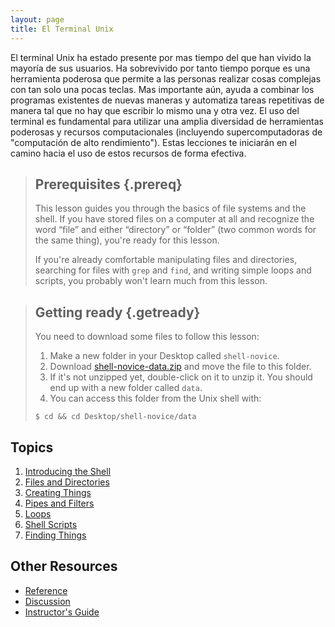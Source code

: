 ```yaml
---
layout: page
title: El Terminal Unix
---
```

El terminal Unix ha estado presente por mas tiempo del que han vivido la mayoría de sus usuarios.
Ha sobrevivido por tanto tiempo porque es una herramienta poderosa
que permite a las personas realizar cosas complejas con tan solo una pocas teclas.
Mas importante aún,
ayuda a combinar los programas existentes de nuevas maneras
y automatiza tareas repetitivas
de manera tal que no hay que escribir lo mismo una y otra vez.
El uso del terminal es fundamental para utilizar una amplia diversidad de herramientas poderosas
y recursos computacionales (incluyendo supercomputadoras de "computación de alto rendimiento").
Estas lecciones te iniciarán en el camino hacia el uso de estos recursos de forma efectiva.

> ## Prerequisites {.prereq}
>
> This lesson guides you through the basics of file systems and the
> shell.  If you have stored files on a computer at all and recognize
> the word “file” and either “directory” or “folder” (two common words
> for the same thing), you're ready for this lesson.
>
> If you're already comfortable manipulating files and directories,
> searching for files with `grep` and `find`, and writing simple loops
> and scripts, you probably won't learn much from this lesson.

> ## Getting ready {.getready}
>
> You need to download some files to follow this lesson:
>
> 1. Make a new folder in your Desktop called `shell-novice`.
> 2. Download [shell-novice-data.zip](./shell-novice-data.zip) and move the file to this folder.
> 3. If it's not unzipped yet, double-click on it to unzip it. You should end up with a new folder called `data`.
> 4. You can access this folder from the Unix shell with:
>
> ~~~ {.input}
> $ cd && cd Desktop/shell-novice/data
> ~~~

## Topics

1.  [Introducing the Shell](00-intro.html)
2.  [Files and Directories](01-filedir.html)
3.  [Creating Things](02-create.html)
4.  [Pipes and Filters](03-pipefilter.html)
5.  [Loops](04-loop.html)
6.  [Shell Scripts](05-script.html)
7.  [Finding Things](06-find.html)

## Other Resources

*   [Reference](reference.html)
*   [Discussion](discussion.html)
*   [Instructor's Guide](instructors.html)
